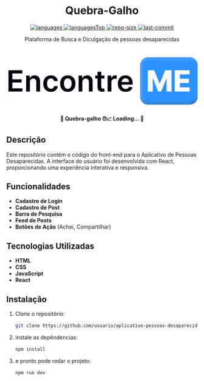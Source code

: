 <h1 align="center">
    Quebra-Galho
</h1>

<div align="center">

  <a href="">
    <img src="https://img.shields.io/github/languages/count/PedreirosDeSoftware/encontre.ME-front-end.svg?color=2b91ff" alt="languages" >
  </a>

  <a href="">
    <img src="https://img.shields.io/github/languages/top/PedreirosDeSoftware/encontre.ME-front-end.svg?color=2b91ff" alt="languagesTop" >
  </a>

  <a href="">
    <img src="https://img.shields.io/github/repo-size/PedreirosDeSoftware/encontre.ME-front-end.svg?color=2b91ff" alt="repo-size" >
  </a>

  <a href="">
    <img src="https://img.shields.io/github/last-commit/PedreirosDeSoftware/encontre.ME-front-end.svg?color=2b91ff" alt="last-commit" >
  </a>

</div>

<p align="center"> Plataforma de Busca e Diculgação de pessoas desaparecidas </p>

<h1 align="center">
    <img width="600" style="border-radius: 10px" height="auto" alt="Home" title="capa do projeto" src="./src/assets/logo.svg" />
</h1>

<h4 align="center">
	 📝 Quebra-galho ⏰📈 Loading...  📝
</h4>

## Descrição

Este repositório contém o código do front-end para o Aplicativo de Pessoas Desaparecidas. A interface do usuário foi desenvolvida com React, proporcionando uma experiência interativa e responsiva.

## Funcionalidades

- **Cadastro de Login**
- **Cadastro de Post**
- **Barra de Pesquisa**
- **Feed de Posts**
- **Botões de Ação** (Achei, Compartilhar)

## Tecnologias Utilizadas

- **HTML**
- **CSS**
- **JavaScript**
- **React**

## Instalação

1. Clone o repositório:
   ```bash
   git clone https://github.com/usuario/aplicativo-pessoas-desaparecidas-front.git
2. instale as depêndencias:
   ```bash
   npm install
1. e pronto pode rodar o projeto:
   ```bash
   npm run dev
